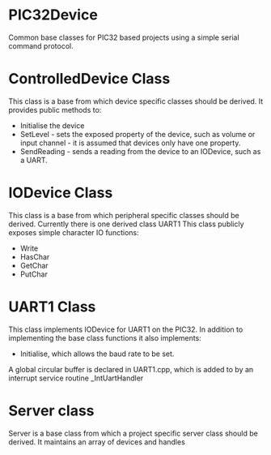 # PIC32Device
Common base classes for PIC32 based projects using a simple serial command protocol.

# ControlledDevice Class

This class is a base from which device specific classes should be derived.
It provides public methods to:
- Initialise the device
- SetLevel - sets the exposed property of the device, such as volume or input channel - it is assumed that devices only have one property.
- SendReading - sends a reading from the device to an IODevice, such as a UART.

# IODevice Class

This class is a base from which peripheral specific classes should be derived.
Currently there is one derived class UART1
This class publicly exposes simple character IO functions:
- Write
- HasChar
- GetChar
- PutChar

# UART1 Class

This class implements IODevice for UART1 on the PIC32.
In addition to implementing the base class functions it also implements:
- Initialise, which allows the baud rate to be set. 

A global circular buffer is declared in UART1.cpp, which is added to by an interrupt service routine _IntUartHandler 


# Server class

Server is a base class from which a project specific server class should be derived.
It maintains an array of devices and handles 
